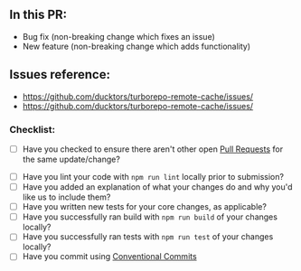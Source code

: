 ## In this PR:

- Bug fix (non-breaking change which fixes an issue) 
- New feature (non-breaking change which adds functionality)

## Issues reference: 
 - https://github.com/ducktors/turborepo-remote-cache/issues/
 - https://github.com/ducktors/turborepo-remote-cache/issues/

### Checklist:

* [ ] Have you checked to ensure there aren't other open [Pull Requests](https://github.com/ducktors/turborepo-remote-cache/pulls) for the same update/change?
<!-- You can erase any parts of this template not applicable to your Pull Request. -->
* [ ] Have you lint your code with `npm run lint` locally prior to submission?
* [ ] Have you added an explanation of what your changes do and why you'd like us to include them?
* [ ] Have you written new tests for your core changes, as applicable?
* [ ] Have you successfully ran build with `npm run build` of your changes locally?
* [ ] Have you successfully ran tests with `npm run test` of your changes locally?
* [ ] Have you commit using [Conventional Commits](https://github.com/ducktors/turborepo-remote-cache#how-to-commit)
